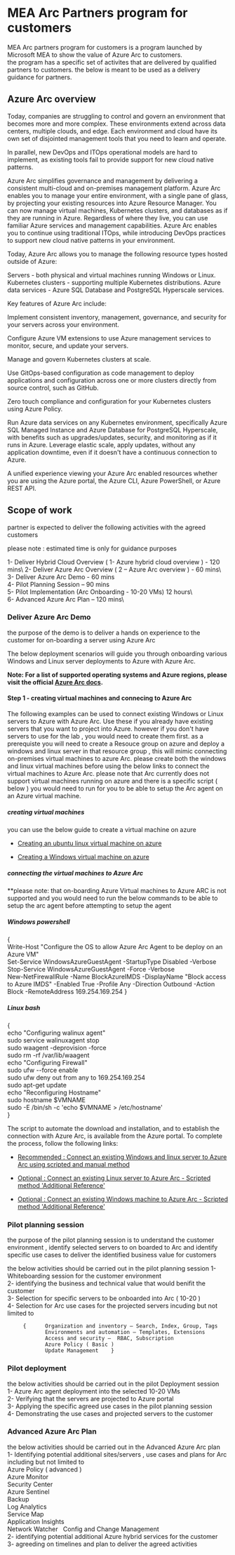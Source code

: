 # MEA Arc Partners program for customers 

MEA Arc partners program for customers is a program launched by Microsoft MEA to show the value of Azure Arc to customers.  
the program has a specific set of activites that are delivered by qualified partners to customers.
the below is meant to be used as a delivery guidance for partners. 

## Azure Arc overview 

Today, companies are struggling to control and govern an environment that becomes more and more complex. These environments extend across data centers, multiple clouds, and edge. Each environment and cloud have its own set of disjointed management tools that you need to learn and operate.

In parallel, new DevOps and ITOps operational models are hard to implement, as existing tools fail to provide support for new cloud native patterns.

Azure Arc simplifies governance and management by delivering a consistent multi-cloud and on-premises management platform. Azure Arc enables you to manage your entire environment, with a single pane of glass, by projecting your existing resources into Azure Resource Manager. You can now manage virtual machines, Kubernetes clusters, and databases as if they are running in Azure. Regardless of where they live, you can use familiar Azure services and management capabilities. Azure Arc enables you to continue using traditional ITOps, while introducing DevOps practices to support new cloud native patterns in your environment.

Today, Azure Arc allows you to manage the following resource types hosted outside of Azure:

Servers - both physical and virtual machines running Windows or Linux.
Kubernetes clusters - supporting multiple Kubernetes distributions.
Azure data services - Azure SQL Database and PostgreSQL Hyperscale services.

Key features of Azure Arc include:

Implement consistent inventory, management, governance, and security for your servers across your environment.

Configure Azure VM extensions to use Azure management services to monitor, secure, and update your servers.

Manage and govern Kubernetes clusters at scale.

Use GitOps-based configuration as code management to deploy applications and configuration across one or more clusters directly from source control, such as GitHub.

Zero touch compliance and configuration for your Kubernetes clusters using Azure Policy.

Run Azure data services on any Kubernetes environment, specifically Azure SQL Managed Instance and Azure Database for PostgreSQL Hyperscale, with benefits such as upgrades/updates, security, and monitoring as if it runs in Azure. Leverage elastic scale, apply updates, without any application downtime, even if it doesn't have a continuous connection to Azure.

A unified experience viewing your Azure Arc enabled resources whether you are using the Azure portal, the Azure CLI, Azure PowerShell, or Azure REST API.


## Scope of work 
partner is expected to deliver the following activities with the agreed customers  

please note : estimated time is only for guidance purposes     

1- Deliver Hybrid Cloud Overview ( 1- Azure hybrid cloud overview )  - 120 mins\ 
2- Deliver Azure Arc Overview ( 2 – Azure Arc overview  ) - 60 mins\ 
3- Deliver Azure Arc Demo - 60 mins\
4- Pilot Planning Session – 90 mins\
5- Pilot Implementation (Arc Onboarding - 10-20 VMs) 12 hours\  
6- Advanced Azure Arc Plan – 120 mins\

### Deliver Azure Arc Demo

the purpose of the demo is to deliver a hands on experience to the customer for on-boarding a server using Azure Arc

The below deployment scenarios will guide you through onboarding various Windows and Linux server deployments to Azure with Azure Arc. 

**Note: For a list of supported operating systems and Azure regions, please visit the official [Azure Arc docs](https://docs.microsoft.com/en-us/azure/azure-arc/servers/overview).**


#### Step 1 - creating virtual machines and connecing to Azure Arc

The following examples can be used to connect existing Windows or Linux servers to Azure with Azure Arc. Use these if you already have existing servers that you want to project into Azure. however if you don't have servers to use for the lab , you would need to create them first. as a prerequiste you will need to create a Resouce group on azure and deploy a windows and linux server in that resource group , this will mimic connecting on-premises virtual machines to azure Arc. please create both the windows and linux virtual machines before using the below links to connect the virtual machines to Azure Arc. please note that Arc currently does not support virtual machines running on azure and there is a specific script ( below ) you would need to run for you to be able to setup the Arc agent on an Azure virtual machine.

##### creating virtual machines 
you can use the below guide to create a virtual machine on azure 

* [Creating an ubuntu linux virtual machine on azure](https://docs.microsoft.com/bs-cyrl-ba/azure/virtual-machines/linux/quick-create-portal)

* [Creating a Windows virtual machine on azure](https://docs.microsoft.com/en-us/azure/virtual-machines/windows/quick-create-portal)

##### connecting the virtual machines to Azure Arc


**please note: that on-boarding Azure Virtual machines to Azure ARC is not supported and you would need to run the below commands to be able to setup the arc agent before attempting to setup the agent 

##### *Windows* powershell

{     
Write-Host "Configure the OS to allow Azure Arc Agent to be deploy on an Azure VM"  
Set-Service WindowsAzureGuestAgent -StartupType Disabled -Verbose  
Stop-Service WindowsAzureGuestAgent -Force -Verbose  
New-NetFirewallRule -Name BlockAzureIMDS -DisplayName "Block access to Azure IMDS" -Enabled True -Profile Any -Direction Outbound -Action Block -RemoteAddress 169.254.169.254 
     }

##### *Linux* bash 
{     
echo "Configuring walinux agent"  
sudo service walinuxagent stop  
sudo waagent -deprovision -force  
sudo rm -rf /var/lib/waagent  
echo "Configuring Firewall"  
sudo ufw --force enable  
sudo ufw deny out from any to 169.254.169.254  
sudo apt-get update  
echo "Reconfiguring Hostname"  
sudo hostname $VMNAME  
sudo -E /bin/sh -c 'echo $VMNAME > /etc/hostname'  
     }

The script to automate the download and installation, and to establish the connection with Azure Arc, is available from the Azure portal. To complete the process, follow the following links:

* [Recommended : Connect an existing Windows and linux server to Azure Arc using scripted and manual method](https://docs.microsoft.com/en-us/azure/azure-arc/servers/onboard-portal)

* [Optional : Connect an existing Linux server to Azure Arc - Scripted method 'Additional Reference'](azure_arc_servers_jumpstart/docs/onboard_server_linux.md)

* [Optional : Connect an existing Windows machine to Azure Arc - Scripted method 'Additional Reference'](azure_arc_servers_jumpstart/docs/onboard_server_win.md)


### Pilot planning session 

the purpose of the pilot planning session is to understand the customer environment , identify selected servers to on boarded to Arc and identify specific use cases to deliver the identified business value for customers 

the below activities should be carried out in the pilot planning session 
   1- Whiteboarding session for the customer environment  
   2- identifying the business and technical value that would benifit the customer  
   3- Selection for specific servers to be onboarded into Arc ( 10-20 )  
   4- Selection for Arc use cases for the projected servers incuding but not limited to 
         
         {      Organization and inventory – Search, Index, Group, Tags  
                Environments and automation – Templates, Extensions  
                Access and security –  RBAC, Subscription  
                Azure Policy ( Basic )  
                Update Management    }  
    
### Pilot deployment 

the below activities should be carried out in the pilot Deployment session   
   1- Azure Arc agent deployment into the selected 10-20 VMs  
   2- Verifying that the servers are projected to Azure portal  
   3- Applying the specific agreed use cases in the pilot planning session  
   4- Demonstrating the use cases and projected servers to the customer   

### Advanced Azure Arc Plan

the below activities should be carried out in the Advanced Azure Arc plan  
   1- Identifying  potential additional sites/servers , use cases and plans for Arc including but not limited to   
            Azure Policy ( advanced )  
            Azure Monitor  
            Security Center  
            Azure Sentinel  
            Backup  
            Log Analytics  
            Service Map  
            Application Insights  
            Network Watcher    
            Config and Change Management   
   2- identifying potential additional Azure hybrid services for the customer   
   3- agreeding on timelines and plan to deliver the agreed activities  
   



